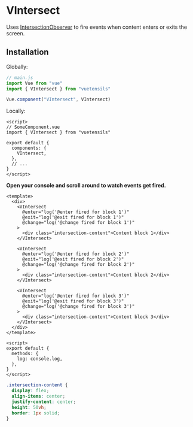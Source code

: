 # VIntersect

Uses [IntersectionObserver](https://developer.mozilla.org/en-US/docs/Web/API/IntersectionObserver) to fire events when content enters or exits the screen.

## Installation

Globally:

```js
// main.js
import Vue from "vue"
import { VIntersect } from "vuetensils"

Vue.component("VIntersect", VIntersect)
```

Locally:

```vue
<script>
// SomeComponent.vue
import { VIntersect } from "vuetensils"

export default {
  components: {
    VIntersect,
  },
  // ...
}
</script>
```

**Open your console and scroll around to watch events get fired.**

```vue live
<template>
  <div>
    <VIntersect
      @enter="log('@enter fired for block 1')"
      @exit="log('@exit fired for block 1')"
      @change="log('@change fired for block 1')"
    >
      <div class="intersection-content">Content block 1</div>
    </VIntersect>

    <VIntersect
      @enter="log('@enter fired for block 2')"
      @exit="log('@exit fired for block 2')"
      @change="log('@change fired for block 2')"
    >
      <div class="intersection-content">Content block 2</div>
    </VIntersect>

    <VIntersect
      @enter="log('@enter fired for block 3')"
      @exit="log('@exit fired for block 3')"
      @change="log('@change fired for block 3')"
    >
      <div class="intersection-content">Content block 3</div>
    </VIntersect>
  </div>
</template>

<script>
export default {
  methods: {
    log: console.log,
  },
}
</script>
```

```css
.intersection-content {
  display: flex;
  align-items: center;
  justify-content: center;
  height: 50vh;
  border: 1px solid;
}
```
